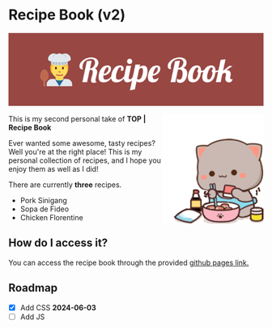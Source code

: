 # Recipe Book (v2)

![Recipe Book Banner](assets/recipe-book-banner.png)

<img src="assets/cooking-mochi-cat.gif" width="200" height="auto" align="right">

This is my second personal take of **TOP | Recipe Book**

Ever wanted some awesome, tasty recipes? Well you're at the right place! This is my personal collection of recipes, and I hope you enjoy them as well as I did!

There are currently **three** recipes.

- Pork Sinigang
- Sopa de Fideo
- Chicken Florentine

## How do I access it?

You can access the recipe book through the provided [github pages link.](https://sebvu.github.io/sebvu-recipes/)

## Roadmap

- [x] Add CSS **2024-06-03**
- [ ] Add JS
